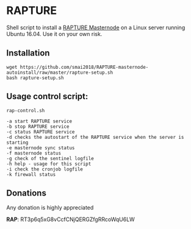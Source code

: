# RAPTURE
Shell script to install a [RAPTURE Masternode](https://our-rapture.com/) on a Linux server running Ubuntu 16.04. Use it on your own risk.

## Installation
```
wget https://github.com/smai2018/RAPTURE-masternode-autoinstall/raw/master/rapture-setup.sh
bash rapture-setup.sh
```
## Usage control script:

```
rap-control.sh 

-a start RAPTURE service
-b stop RAPTURE service
-c status RAPTURE service
-d checks the autostart of the RAPTURE service when the server is starting
-e masternode sync status
-f masternode status
-g check of the sentinel logfile
-h help - usage for this script
-i check the cronjob logfile
-k firewall status

```
## Donations

Any donation is highly appreciated

**RAP**: RT3p6q5xG8vCcfCNjQERGZfgRRcoWqU6LW 
